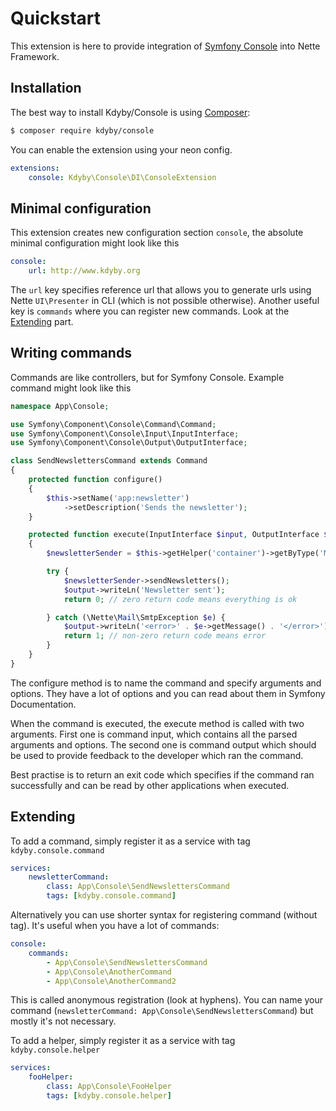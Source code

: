 Quickstart
==========

This extension is here to provide integration of [Symfony Console](https://github.com/symfony/console) into Nette Framework.


Installation
-----------

The best way to install Kdyby/Console is using  [Composer](http://getcomposer.org/):

```sh
$ composer require kdyby/console
```

You can enable the extension using your neon config.

```yml
extensions:
	console: Kdyby\Console\DI\ConsoleExtension
```


Minimal configuration
---------------------

This extension creates new configuration section `console`, the absolute minimal configuration might look like this

```yml
console:
	url: http://www.kdyby.org
```

The `url` key specifies reference url that allows you to generate urls using Nette `UI\Presenter` in CLI (which is not possible otherwise). Another useful key is `commands` where you can register new commands. Look at the [Extending](#extending) part.


Writing commands
----------------

Commands are like controllers, but for Symfony Console. Example command might look like this

```php
namespace App\Console;

use Symfony\Component\Console\Command\Command;
use Symfony\Component\Console\Input\InputInterface;
use Symfony\Component\Console\Output\OutputInterface;

class SendNewslettersCommand extends Command
{
	protected function configure()
	{
		$this->setName('app:newsletter')
			->setDescription('Sends the newsletter');
	}

	protected function execute(InputInterface $input, OutputInterface $output)
	{
		$newsletterSender = $this->getHelper('container')->getByType('Models\NewsletterSender');

		try {
			$newsletterSender->sendNewsletters();
			$output->writeLn('Newsletter sent');
			return 0; // zero return code means everything is ok

		} catch (\Nette\Mail\SmtpException $e) {
			$output->writeLn('<error>' . $e->getMessage() . '</error>');
			return 1; // non-zero return code means error
		}
	}
}
```

The configure method is to name the command and specify arguments and options.
They have a lot of options and you can read about them in Symfony Documentation.

When the command is executed, the execute method is called with two arguments.
First one is command input, which contains all the parsed arguments and options.
The second one is command output which should be used to provide feedback to the developer which ran the command.

Best practise is to return an exit code which specifies if the command ran successfully and can be read by other applications when executed.


Extending
---------

To add a command, simply register it as a service with tag `kdyby.console.command`

```yml
services:
	newsletterCommand:
		class: App\Console\SendNewslettersCommand
		tags: [kdyby.console.command]
```

Alternatively you can use shorter syntax for registering command (without tag). It's useful when you have a lot of commands:

```yml
console:
	commands:
		- App\Console\SendNewslettersCommand
		- App\Console\AnotherCommand
		- App\Console\AnotherCommand2
```

This is called anonymous registration (look at hyphens). You can name your command (`newsletterCommand: App\Console\SendNewslettersCommand`) but mostly it's not necessary.

To add a helper, simply register it as a service with tag `kdyby.console.helper`


```yml
services:
	fooHelper:
		class: App\Console\FooHelper
		tags: [kdyby.console.helper]
```
